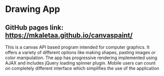 # Drawing App
## GitHub pages link: https://mkaletaa.github.io/canvaspaint/

This is a canvas API based program intended for computer graphics. 
It offers a variety of different options like making shapes, pasting images or color manipulation. 
The app has progressive rendering implemented using AJAX and includes jQuery loading spinner plugin. 
Mobile users can count on completely different interface which simplifies the use of the application
